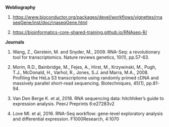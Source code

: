 **Webliography**

1.	https://www.bioconductor.org/packages/devel/workflows/vignettes/rnaseqGene/inst/doc/rnaseqGene.html

2.	https://bioinformatics-core-shared-training.github.io/RNAseq-R/

**Journals**

1. Wang, Z., Gerstein, M. and Snyder, M., 2009. RNA-Seq: a revolutionary tool for transcriptomics. Nature reviews genetics, 10(1), pp.57-63.

2. Morin, R.D., Bainbridge, M., Fejes, A., Hirst, M., Krzywinski, M., Pugh, T.J., McDonald, H., Varhol, R., Jones, S.J. and Marra, M.A., 2008. Profiling the HeLa S3 transcriptome using randomly primed cDNA and massively parallel short-read sequencing. Biotechniques, 45(1), pp.81-94.

3. Van Den Berge K. et al, 2018. RNA sequencing data: hitchhiker’s guide to expression analysis. PeerJ Preprints 6:e27283v2

4. Love MI. et al, 2016. RNA-Seq workflow: gene-level exploratory analysis and differential expression. F1000Research, 4:1070
